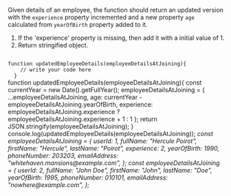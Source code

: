 Given details of an employee, the function should return an updated version with the `experience` property incremented and a new property `age` calculated from `yearOfBirth` property added to it.

1. If the 'experience' property is missing, then add it with a initial value of 1.
2. Return stringified object.

<Editor lang="javascript" type="exercise" testMode="multipleInput">
<code>
function updatedEmployeeDetails(employeeDetailsAtJoining){
    // write your code here
  }
</code>

<solution>
function updatedEmployeeDetails(employeeDetailsAtJoining){
  const currentYear = new Date().getFullYear();
  employeeDetailsAtJoining = {
      ...employeeDetailsAtJoining,
      age: currentYear - employeeDetailsAtJoining.yearOfBirth,
      experience: employeeDetailsAtJoining.experience ? employeeDetailsAtJoining.experience + 1 : 1
  };
  return JSON.stringify(employeeDetailsAtJoining);
}
</solution>

<testcases>
<caller>
console.log(updatedEmployeeDetails(employeeDetailsAtJoining));
</caller>
<testcase>
<i>
const employeeDetailsAtJoining = {
  userId: 1,
  fullName: "Hercule Poirot",
  firstName: "Hercule",
  lastName: "Poirot",
  experience: 2,
  yearOfBirth: 1990,
  phoneNumber: 203203,
  emailAddress: "whitehaven.mansions@example.com",
};
</i>
</testcase>
<testcase>
<i>
const employeeDetailsAtJoining = {
  userId: 2,
  fullName: "John Doe",
  firstName: "John",
  lastName: "Doe",
  yearOfBirth: 1995,
  phoneNumber: 010101,
  emailAddress: "nowhere@example.com",
};
</i>
</testcase>
</testcases>
</Editor>